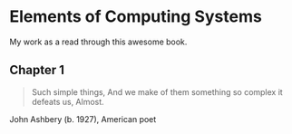# Elements of Computing Systems

My work as a read through this awesome book.

## Chapter 1

> Such simple things, And we make of them something so complex it defeats us, Almost.

John Ashbery (b. 1927), American poet
